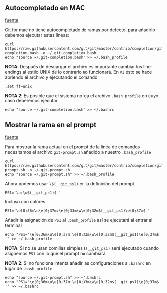 Autocompletado en MAC
---------------------

[fuente](http://railslove.com/blog/2011/11/25/git-autocomplete-in-bash-on-a-mac/)

Git for mac no tiene autocompletado de ramas por defecto, para añadirlo debemos ejecutar estas líneas:

    curl https://raw.githubusercontent.com/git/git/master/contrib/completion/git-completion.bash -o ~/.git-completion.bash
    echo "source ~/.git-completion.bash" >> ~/.bash_profile

**NOTA**: Después de descargar el archivo es importante cambiar los line-endings al estilo UNIX de lo contrario no funcionará.
En `VI` ésto se hace abriendo el archivo y ejecutando el comando

    :set ff=unix

**NOTA 2**: Es posible que el sistema no lea el archivo `.bash_profile` en cuyo caso deberemos ejecutar

    echo "source ~/.git-completion.bash" >> ~/.bashrc

Mostrar la rama en el prompt
----------------------------

[fuente](http://code-worrier.com/blog/git-branch-in-bash-prompt/)

Para mostrar la rama actual en el prompt de la linea de comandos necesitamos el archivo `git-prompt.sh` añadido a nuestro `.bash_profile`

    curl https://raw.githubusercontent.com/git/git/master/contrib/completion/git-prompt.sh -o ~/.git-prompt.sh
    echo "source ~/.git-prompt.sh" >> ~/.bash_profile

Ahora podemos usar `\$(__git_ps1)` en la definición del prompt

    PS1='\u:\w$(__git_ps1)$ '

Incluso con colores

    PS1='\e[0;36m\u\e[0;37m:\e[0;33m\w\e[0;32m$(__git_ps1)\e[0;37m$ '

Añadir la asignación de `PS1` al `.bash_profile` así se ejecutará al entrar al terminal

    echo "PS1='\e[0;36m\u\e[0;37m:\e[0;33m\w\e[0;32m$(__git_ps1)\e[0;37m$ '" >> ~/.bash_profile
    
**NOTA**: Si no se usan comillas simples `$(__git_ps1)` será ejecutado cuando asignemos `PS1` con lo que el prompt no cambiará

**NOTA 2**: Si no funciona intenta añadir las configuraciones a `.bashrc` en lugar de `.bash_profile`

    echo "source ~/.git-prompt.sh" >> ~/.bashrc
    echo "PS1='\e[0;36m\u\e[0;37m:\e[0;33m\w\e[0;32m$(__git_ps1)\e[0;37m$ '" >> ~/.bashrc

